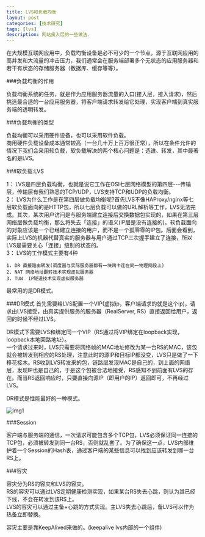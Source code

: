 ```yaml
---
title: LVS和负载均衡
layout: post
categories: [技术研究]
tags: [lvs]
description: 网站接入层的一些做法.
---
```


在大规模互联网应用中，负载均衡设备是必不可少的一个节点，源于互联网应用的高并发和大流量的冲击压力，我们通常会在服务端部署多个无状态的应用服务器和若干有状态的存储服务器（数据库、缓存等等）。  

###负载均衡的作用

负载均衡系统的任务，就是作为应用服务器流量的入口(接入层，接入请求)，然后挑选最合适的一台应用服务器，将客户端请求转发给它处理，实现客户端到真实服务端的透明转发。   

###负载均衡的类型

负载均衡可以采用硬件设备，也可以采用软件负载。  
商用硬件负载设备成本通常较高（一台几十万上百万很正常），所以在条件允许的情况下我们会采用软负载，软负载解决的两个核心问题是：选谁、转发，其中最著名的是LVS。  

###软负载:LVS

1： LVS是四层负载均衡，也就是说它工作在OSI七层网络模型的第四层---传输层，传输层有我们熟悉的TCP/UDP，LVS支持TCP和UDP的负载均衡。  
2： LVS为什么工作是在第四层做负载均衡呢?首先LVS不像HAProxy/nginx等七层软负载面向的是HTTP包，所以七层负载可以做的URL解析等工作，LVS无法完成。其次，某次用户访问是与服务端建立连接后交换数据包实现的，如果在第三层网络层做负载均衡，那么将失去「连接」的语义(IP层是没有连接的)。软负载面向的对象应该是一个已经建立连接的用户，而不是一个孤零零的IP包。后面会看到，实际上LVS的机器代替真实的服务器与用户通过TCP三次握手建立了连接，所以LVS是需要关心「连接」级别的状态的。  
3： LVS的工作模式主要有4种

	1. DR 直接路由转发(调度器与实际服务器都有一块网卡连在同一物理网段上)
	2. NAT 网络地址翻转技术实现虚拟服务器
	3. TUN 	IP隧道技术实现虚拟服务器

最常用的是DR模式。

###DR模式
首先需要给LVS配置一个VIP(虚拟ip，客户端请求的就是这个ip)，请求由LVS接受，由真实提供服务的服务器（RealServer, RS）直接返回给用户，返回的时候不经过LVS。  

DR模式下需要LVS和绑定同一个VIP（RS通过将VIP绑定在loopback实现， loopback本地回路地址）。  
一个请求过来时，LVS只需要将网络帧的MAC地址修改为某一台RS的MAC，该包就会被转发到相应的RS处理，注意此时的源IP和目标IP都没变，LVS只是做了一下移花接木。RS收到LVS转发来的包，链路层发现MAC是自己的，到上面的网络层，发现IP也是自己的，于是这个包被合法地接受，RS感知不到前面有LVS的存在。而当RS返回响应时，只要直接向源IP（即用户的IP）返回即可，不再经过LVS。  

DR模式是性能最好的一种模式。

![img1](https://raw.github.com/yuxingfirst/blog/gh-pages/_images/linux-kernel/lvs-dr.png)

###Session

客户端与服务端的通信，一次请求可能包含多个TCP包，LVS必须保证同一连接的TCP包，必须被转发到同一台RS，否则就乱套了。为了确保这一点，LVS内部维护着一个Session的Hash表，通过客户端的某些信息可以找到应该转发到哪一台RS上。  

###容灾

容灾分为RS的容灾和LVS的容灾。  
RS的容灾可以通过LVS定期健康检测实现，如果某台RS失去心跳，则认为其已经下线，不会在转发到该RS上。  
LVS的容灾可以通过主备+心跳的方式实现。主LVS失去心跳后，备LVS可以作为热备立即替换。  

容灾主要是靠KeepAlived来做的。(keepalive lvs内部的一个组件)